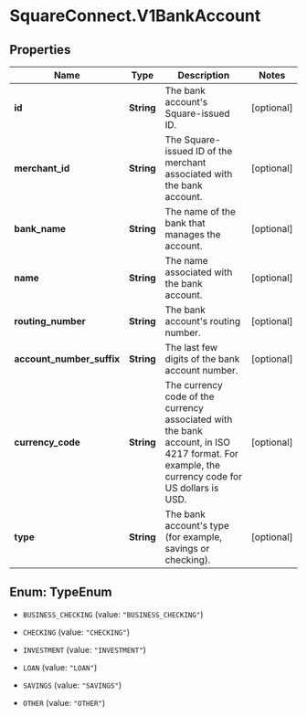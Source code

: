 # SquareConnect.V1BankAccount

## Properties
Name | Type | Description | Notes
------------ | ------------- | ------------- | -------------
**id** | **String** | The bank account&#39;s Square-issued ID. | [optional] 
**merchant_id** | **String** | The Square-issued ID of the merchant associated with the bank account. | [optional] 
**bank_name** | **String** | The name of the bank that manages the account. | [optional] 
**name** | **String** | The name associated with the bank account. | [optional] 
**routing_number** | **String** | The bank account&#39;s routing number. | [optional] 
**account_number_suffix** | **String** | The last few digits of the bank account number. | [optional] 
**currency_code** | **String** | The currency code of the currency associated with the bank account, in ISO 4217 format. For example, the currency code for US dollars is USD. | [optional] 
**type** | **String** | The bank account&#39;s type (for example, savings or checking). | [optional] 


<a name="TypeEnum"></a>
## Enum: TypeEnum


* `BUSINESS_CHECKING` (value: `"BUSINESS_CHECKING"`)

* `CHECKING` (value: `"CHECKING"`)

* `INVESTMENT` (value: `"INVESTMENT"`)

* `LOAN` (value: `"LOAN"`)

* `SAVINGS` (value: `"SAVINGS"`)

* `OTHER` (value: `"OTHER"`)




